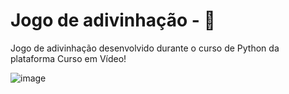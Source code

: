 # Jogo de adivinhação - 🐍

Jogo de adivinhação desenvolvido durante o curso de Python da plataforma Curso em Vídeo!

![image](https://github.com/eduardabenevenutti77/JogoAdivinha/assets/115738167/4be9f89a-5a44-41a8-83dd-60afeb143eb9)

